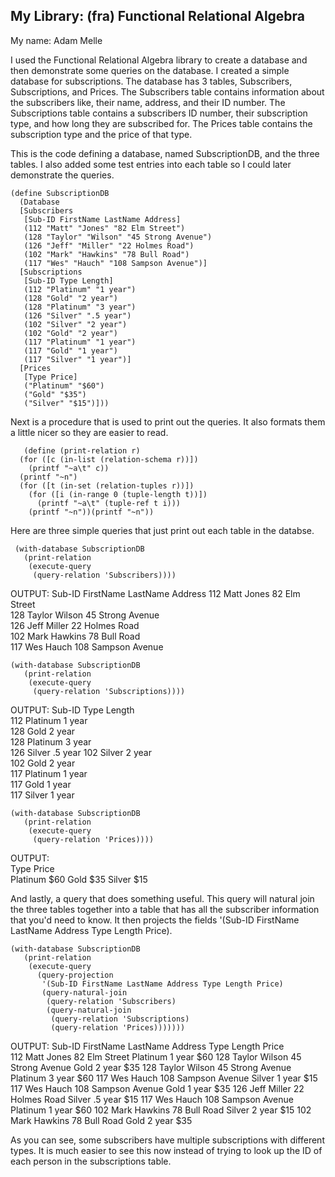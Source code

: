 ## My Library: (fra) Functional Relational Algebra
My name: Adam Melle

I used the Functional Relational Algebra library to create a database and then demonstrate some queries on the database. I created a simple database for subscriptions. The database has 3 tables, Subscribers, Subscriptions, and Prices. The Subscribers
table contains information about the subscribers like, their name, address, and their ID number. The Subscriptions table contains a subscribers ID number, their subscription type, and how long they are subscribed for. The Prices table contains the subscription type and the price of that type.

This is the code defining a database, named SubscriptionDB, and the three tables. I also added some test entries into each table so I could later demonstrate the queries.

```racket
(define SubscriptionDB
  (Database
  [Subscribers
   [Sub-ID FirstName LastName Address]
   (112 "Matt" "Jones" "82 Elm Street")
   (128 "Taylor" "Wilson" "45 Strong Avenue")
   (126 "Jeff" "Miller" "22 Holmes Road")
   (102 "Mark" "Hawkins" "78 Bull Road")
   (117 "Wes" "Hauch" "108 Sampson Avenue")]
  [Subscriptions
   [Sub-ID Type Length]
   (112 "Platinum" "1 year")
   (128 "Gold" "2 year")
   (128 "Platinum" "3 year")
   (126 "Silver" ".5 year")
   (102 "Silver" "2 year")
   (102 "Gold" "2 year")
   (117 "Platinum" "1 year")
   (117 "Gold" "1 year")
   (117 "Silver" "1 year")]
  [Prices
   [Type Price]
   ("Platinum" "$60")
   ("Gold" "$35")
   ("Silver" "$15")]))
```   
Next is a procedure that is used to print out the queries. It also formats them a little nicer so they are easier to read.

```racket
   (define (print-relation r)
  (for ([c (in-list (relation-schema r))])
    (printf "~a\t" c))
  (printf "~n")
  (for ([t (in-set (relation-tuples r))])
    (for ([i (in-range 0 (tuple-length t))])
      (printf "~a\t" (tuple-ref t i)))
    (printf "~n"))(printf "~n"))
```
Here are three simple queries that just print out each table in the databse.
```racket
 (with-database SubscriptionDB
   (print-relation
    (execute-query
     (query-relation 'Subscribers))))
```
OUTPUT: 
Sub-ID	FirstName	LastName	Address	
112	Matt	Jones	82 Elm Street	
128	Taylor	Wilson	45 Strong Avenue	
126	Jeff	Miller	22 Holmes Road	
102	Mark	Hawkins	78 Bull Road	
117	Wes	Hauch	108 Sampson Avenue

```racket
(with-database SubscriptionDB
   (print-relation
    (execute-query
     (query-relation 'Subscriptions))))
```
OUTPUT:
Sub-ID	Type	Length	
112	Platinum	1 year	
128	Gold	2 year	
128	Platinum	3 year	
126	Silver	.5 year	
102	Silver	2 year	
102	Gold	2 year	
117	Platinum	1 year	
117	Gold	1 year	
117	Silver	1 year	

```racket
(with-database SubscriptionDB
   (print-relation
    (execute-query
     (query-relation 'Prices))))
```

OUTPUT:  
Type	Price	
Platinum	$60	
Gold	$35	
Silver	$15
     
And lastly, a query that does something useful. This query will natural join the three tables together into a table that has
all the subscriber information that you'd need to know. It then projects the fields '(Sub-ID FirstName LastName Address Type Length Price).

```racket
(with-database SubscriptionDB
   (print-relation
    (execute-query
      (query-projection
       '(Sub-ID FirstName LastName Address Type Length Price)
       (query-natural-join
        (query-relation 'Subscribers)
        (query-natural-join
         (query-relation 'Subscriptions)
         (query-relation 'Prices)))))))
```

OUTPUT:
Sub-ID	FirstName	LastName	Address	Type	Length	Price	
112	Matt	Jones	82 Elm Street	Platinum	1 year	$60	
128	Taylor	Wilson	45 Strong Avenue	Gold	2 year	$35	
128	Taylor	Wilson	45 Strong Avenue	Platinum	3 year	$60	
117	Wes	Hauch	108 Sampson Avenue	Silver	1 year	$15	
117	Wes	Hauch	108 Sampson Avenue	Gold	1 year	$35	
126	Jeff	Miller	22 Holmes Road	Silver	.5 year	$15	
117	Wes	Hauch	108 Sampson Avenue	Platinum	1 year	$60	
102	Mark	Hawkins	78 Bull Road	Silver	2 year	$15	
102	Mark	Hawkins	78 Bull Road	Gold	2 year	$35	

As you can see, some subscribers have multiple subscriptions with different types. It is much easier to see this now instead of trying to look up the ID of each person in the subscriptions table.
